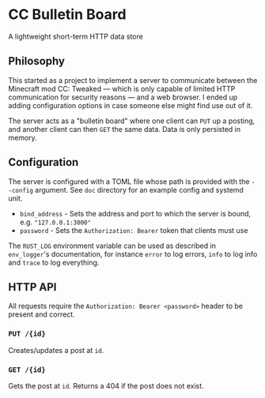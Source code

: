 # CC Bulletin Board

A lightweight short-term HTTP data store

## Philosophy

This started as a project to implement a server to communicate between the
Minecraft mod CC: Tweaked — which is only capable of limited HTTP communication
for security reasons — and a web browser. I ended up adding configuration
options in case someone else might find use out of it.

The server acts as a "bulletin board" where one client can `PUT` up a posting,
and another client can then `GET` the same data. Data is only persisted in
memory.

## Configuration

The server is configured with a TOML file whose path is provided with the
`--config` argument. See `doc` directory for an example config and systemd unit.

* `bind_address` - Sets the address and port to which the server is bound, e.g.
  `"127.0.0.1:3000"`
* `password` - Sets the `Authorization: Bearer` token that clients must use

The `RUST_LOG` environment variable can be used as described in `env_logger`'s
documentation, for instance `error` to log errors, `info` to log info and
`trace` to log everything.

## HTTP API

All requests require the `Authorization: Bearer <password>` header to be present
and correct.

### `PUT /{id}`

Creates/updates a post at `id`.

### `GET /{id}`

Gets the post at `id`. Returns a 404 if the post does not exist.
